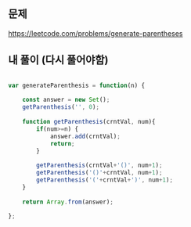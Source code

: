 ## 문제  
https://leetcode.com/problems/generate-parentheses

## 내 풀이 (다시 풀어야함)

```javascript

var generateParenthesis = function(n) {
    
    const answer = new Set();
    getParenthesis('', 0);
    
    function getParenthesis(crntVal, num){
        if(num>=n) {
            answer.add(crntVal);
            return;
        }
        
        getParenthesis(crntVal+'()', num+1);
        getParenthesis('()'+crntVal, num+1);
        getParenthesis('('+crntVal+')', num+1);
    }
    
    return Array.from(answer);
    
};




```
